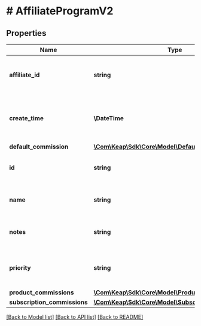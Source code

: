 # # AffiliateProgramV2

## Properties

Name | Type | Description | Notes
------------ | ------------- | ------------- | -------------
**affiliate_id** | **string** | The affiliate_Id for Affiliate commission program | [optional]
**create_time** | **\DateTime** | The created time of affiliate commission program | [optional]
**default_commission** | [**\Com\Keap\Sdk\Core\Model\DefaultCommission**](DefaultCommission.md) |  | [optional]
**id** | **string** | The affiliate commission program name | [optional]
**name** | **string** | The affiliate commission program name | [optional]
**notes** | **string** | The affiliate commission program notes | [optional]
**priority** | **string** | The Affiliate commission program priority | [optional]
**product_commissions** | [**\Com\Keap\Sdk\Core\Model\ProductCommission[]**](ProductCommission.md) |  | [optional]
**subscription_commissions** | [**\Com\Keap\Sdk\Core\Model\SubscriptionCommission[]**](SubscriptionCommission.md) |  | [optional]

[[Back to Model list]](../../README.md#models) [[Back to API list]](../../README.md#endpoints) [[Back to README]](../../README.md)
